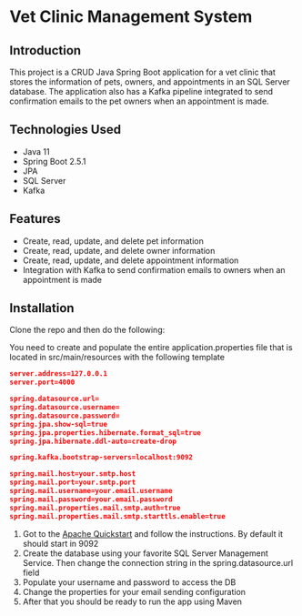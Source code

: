# Vet Clinic Management System

## Introduction
This project is a CRUD Java Spring Boot application for a vet clinic that stores the information of pets, owners, and appointments in an SQL Server database. The application also has a Kafka pipeline integrated to send confirmation emails to the pet owners when an appointment is made.

## Technologies Used
- Java 11
- Spring Boot 2.5.1
- JPA
- SQL Server
- Kafka

## Features
- Create, read, update, and delete pet information
- Create, read, update, and delete owner information
- Create, read, update, and delete appointment information
- Integration with Kafka to send confirmation emails to owners when an appointment is made

## Installation

Clone the repo and then do the following:

You need to create and populate the entire application.properties file that is located in src/main/resources with the following template
```json
server.address=127.0.0.1
server.port=4000

spring.datasource.url=
spring.datasource.username=
spring.datasource.password=
spring.jpa.show-sql=true
spring.jpa.properties.hibernate.format_sql=true
spring.jpa.hibernate.ddl-auto=create-drop

spring.kafka.bootstrap-servers=localhost:9092

spring.mail.host=your.smtp.host
spring.mail.port=your.smtp.port
spring.mail.username=your.email.username
spring.mail.password=your.email.password
spring.mail.properties.mail.smtp.auth=true
spring.mail.properties.mail.smtp.starttls.enable=true
```

1. Got to the [Apache Quickstart](https://kafka.apache.org/quickstart) and follow the instructions. By default it should start in 9092
2. Create the database using your favorite SQL Server Management Service. Then change the connection string in the spring.datasource.url field
3. Populate your username and password to access the DB
4. Change the properties for your email sending configuration
5. After that you should be ready to run the app using Maven 